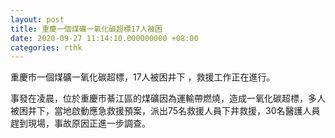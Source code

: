 ```yaml
---
layout: post
title: 重慶一個煤礦一氧化碳超標17人被困
date: 2020-09-27 11:14:10.000000000 +08:00
categories: rthk
---
```


重慶市一個煤礦一氧化碳超標，17人被困井下 ，救援工作正在進行。

事發在凌晨，位於重慶市綦江區的煤礦因為運輸帶燃燒，造成一氧化碳超標，多人被困井下，當地啟動應急救援預案，派出75名救援人員下井救援，30名醫護人員趕到現場，事故原因正進一步調查。
